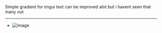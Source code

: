 Simple gradient for imgui text can be improved alot but i havent seen that many out
___________________________________________________________________________________
- ![image](https://github.com/PhillipThePaster/Gradient-Text/assets/49299203/3eed0919-ea89-4d30-935f-718ee8d4ecd2)
